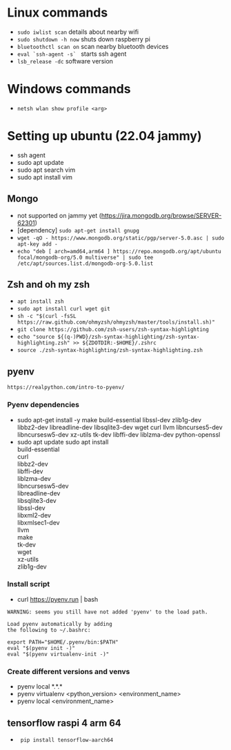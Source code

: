 # Linux commands

- `sudo iwlist scan` details about nearby wifi
- `sudo shutdown -h now` shuts down raspberry pi
- `bluetoothctl scan on` scan nearby bluetooth devices
- ```eval `ssh-agent -s` ``` starts ssh agent
- `lsb_release -dc` software version

# Windows commands
- `netsh wlan show profile <arg>`

# Setting up ubuntu (22.04 jammy)
- ssh agent
- sudo apt update
- sudo apt search vim
- sudo apt install vim


## Mongo
- not supported on jammy yet (https://jira.mongodb.org/browse/SERVER-62301)
- [dependency] `sudo apt-get install gnupg`
- `wget -qO - https://www.mongodb.org/static/pgp/server-5.0.asc | sudo apt-key add -`
- `echo "deb [ arch=amd64,arm64 ] https://repo.mongodb.org/apt/ubuntu focal/mongodb-org/5.0 multiverse" | sudo tee /etc/apt/sources.list.d/mongodb-org-5.0.list`

## Zsh and oh my zsh
- `apt install zsh`
- `sudo apt install curl wget git`
- `sh -c "$(curl -fsSL https://raw.github.com/ohmyzsh/ohmyzsh/master/tools/install.sh)"`
- `git clone https://github.com/zsh-users/zsh-syntax-highlighting`
- `echo "source ${(q-)PWD}/zsh-syntax-highlighting/zsh-syntax-highlighting.zsh" >> ${ZDOTDIR:-$HOME}/.zshrc`
- `source ./zsh-syntax-highlighting/zsh-syntax-highlighting.zsh`


## pyenv
``https://realpython.com/intro-to-pyenv/``
### Pyenv dependencies
- sudo apt-get install -y make build-essential libssl-dev zlib1g-dev \
  libbz2-dev libreadline-dev libsqlite3-dev wget curl llvm libncurses5-dev \
  libncursesw5-dev xz-utils tk-dev libffi-dev liblzma-dev python-openssl
- sudo apt update
  sudo apt install \
  build-essential \
  curl \
  libbz2-dev \
  libffi-dev \
  liblzma-dev \
  libncursesw5-dev \
  libreadline-dev \
  libsqlite3-dev \
  libssl-dev \
  libxml2-dev \
  libxmlsec1-dev \
  llvm \
  make \
  tk-dev \
  wget \
  xz-utils \
  zlib1g-dev


### Install script
- curl https://pyenv.run | bash
```
WARNING: seems you still have not added 'pyenv' to the load path.

Load pyenv automatically by adding
the following to ~/.bashrc:

export PATH="$HOME/.pyenv/bin:$PATH"
eval "$(pyenv init -)"
eval "$(pyenv virtualenv-init -)"
```
### Create different versions and venvs
- pyenv local \*.\*.*
- pyenv virtualenv <python_version> <environment_name>
- pyenv local <environment_name>

## tensorflow raspi 4 arm 64
-  ` pip install tensorflow-aarch64`
